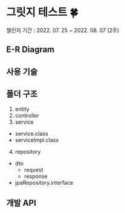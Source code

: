 # 그릿지 테스트 🍀

챌린지 기간 : 2022. 07. 25 ~ 2022. 08. 07 (2주)

## E-R Diagram


## 사용 기술



## 폴더 구조  
1. entity 
2. controller 
3. service 
  - service.class
  - serviceImpl.class
4. repository 
  - dto 
     - request
     - response 
  - jpaRepository.interface

## 개발 API 
